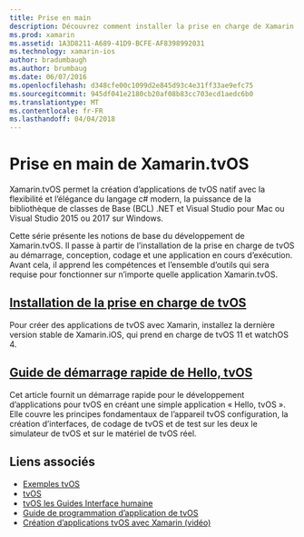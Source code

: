 ```yaml
---
title: Prise en main
description: Découvrez comment installer la prise en charge de Xamarin pour tvOS et rapidement commencer dans le développement de tvOS.
ms.prod: xamarin
ms.assetid: 1A3D8211-A689-41D9-BCFE-AF8398992031
ms.technology: xamarin-ios
author: bradumbaugh
ms.author: brumbaug
ms.date: 06/07/2016
ms.openlocfilehash: d348cfe00c1099d2e845d93c4e31ff33ae9efc75
ms.sourcegitcommit: 945df041e2180cb20af08b83cc703ecd1aedc6b0
ms.translationtype: MT
ms.contentlocale: fr-FR
ms.lasthandoff: 04/04/2018
---
```

# <a name="getting-started-with-xamarintvos"></a>Prise en main de Xamarin.tvOS

Xamarin.tvOS permet la création d’applications de tvOS natif avec la flexibilité et l’élégance du langage c# modern, la puissance de la bibliothèque de classes de Base (BCL) .NET et Visual Studio pour Mac ou Visual Studio 2015 ou 2017 sur Windows.

Cette série présente les notions de base du développement de Xamarin.tvOS. Il passe à partir de l’installation de la prise en charge de tvOS au démarrage, conception, codage et une application en cours d’exécution. Avant cela, il apprend les compétences et l’ensemble d’outils qui sera requise pour fonctionner sur n’importe quelle application Xamarin.tvOS.

## <a name="installing-tvos-supportiostvosget-startedinstallationmd"></a>[Installation de la prise en charge de tvOS](~/ios/tvos/get-started/installation.md)

Pour créer des applications de tvOS avec Xamarin, installez la dernière version stable de Xamarin.iOS, qui prend en charge de tvOS 11 et watchOS 4.

## <a name="hello-tvos-quick-start-guideiostvosget-startedhello-tvosmd"></a>[Guide de démarrage rapide de Hello, tvOS](~/ios/tvos/get-started/hello-tvos.md)

Cet article fournit un démarrage rapide pour le développement d’applications pour tvOS en créant une simple application « Hello, tvOS ». Elle couvre les principes fondamentaux de l’appareil tvOS configuration, la création d’interfaces, de codage de tvOS et de test sur les deux le simulateur de tvOS et sur le matériel de tvOS réel.


## <a name="related-links"></a>Liens associés

- [Exemples tvOS](https://developer.xamarin.com/samples/tvos/all/)
- [tvOS](https://developer.apple.com/tvos/)
- [tvOS les Guides Interface humaine](https://developer.apple.com/tvos/human-interface-guidelines/)
- [Guide de programmation d’application de tvOS](https://developer.apple.com/library/prerelease/tvos/documentation/General/Conceptual/AppleTV_PG/)
- [Création d’applications tvOS avec Xamarin (vidéo)](https://university.xamarin.com/lightninglectures/tvos-with-xamarin)
